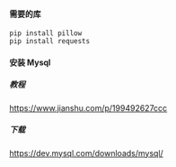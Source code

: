 #### 需要的库 
```
pip install pillow
pip install requests
```
#### 安装 Mysql
##### 教程
https://www.jianshu.com/p/199492627ccc 
##### 下载
https://dev.mysql.com/downloads/mysql/
